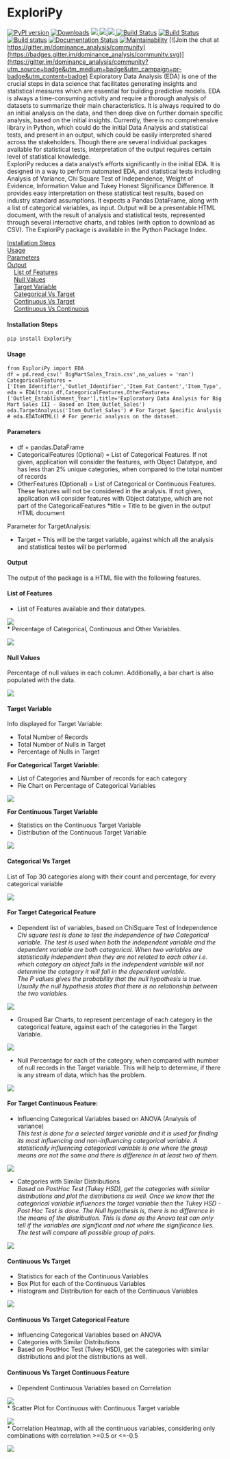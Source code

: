 # ExploriPy
[![PyPI version](https://badge.fury.io/py/ExploriPy.svg)](https://badge.fury.io/py/exploripy)
[![Downloads](https://pepy.tech/badge/dominance-analysis)](https://pepy.tech/project/dominance-analysis) 
<a href="https://github.com/bhagatsajan0073/dominance_analysis/blob/master/LICENSE">
  <img src="https://img.shields.io/github/license/bhagatsajan0073/dominance_analysis.svg">
</a>
<a href="https://github.com/bhagatsajan0073/dominance_analysis/stargazers">
  <img src="https://img.shields.io/github/stars/bhagatsajan0073/dominance_analysis.svg">
</a>
<a href="https://github.com/bhagatsajan0073/dominance_analysis/network/members">
  <img src="https://img.shields.io/github/forks/bhagatsajan0073/dominance_analysis.svg">
</a>
[![Build Status](https://travis-ci.org/bhagatsajan0073/dominance-analysis.svg?branch=master)](https://travis-ci.org/bhagatsajan0073/dominance-analysis)
[![Build Status](https://dev.azure.com/shashanksist/shashank_sist/_apis/build/status/bhagatsajan0073.dominance-analysis?branchName=master)](https://dev.azure.com/shashanksist/shashank_sist/_build?definitionId=2)
[![Build status](https://ci.appveyor.com/api/projects/status/t3w0hs7bhragnvbi?svg=true)](https://ci.appveyor.com/project/bhagatsajan0073/dominance-analysis)
[![Documentation Status](https://readthedocs.org/projects/dominance-analysis/badge/?version=latest)](https://dominance-analysis.readthedocs.io/en/latest/?badge=latest)
[![Maintainability](https://api.codeclimate.com/v1/badges/97a8614c71d05ef05a3e/maintainability)](https://codeclimate.com/github/bhagatsajan0073/dominance_analysis/maintainability) [![Join the chat at https://gitter.im/dominance_analysis/community](https://badges.gitter.im/dominance_analysis/community.svg)](https://gitter.im/dominance_analysis/community?utm_source=badge&utm_medium=badge&utm_campaign=pr-badge&utm_content=badge)
Exploratory Data Analysis (EDA) is one of the crucial steps in data science that facilitates generating insights and statistical measures which are essential for building predictive models. EDA is always a time-consuming activity and require a thorough analysis of datasets to summarize their main characteristics. It is always required to do an initial analysis on the data, and then deep dive on further domain specific analysis, based on the initial insights. Currently, there is no comprehensive library in Python, which could do the initial Data Analysis and statistical tests, and present in an output, which could be easily interpreted shared across the stakeholders. Though there are several individual packages available for statistical tests, interpretation of the output requires certain level of statistical knowledge. <br>
ExploriPy reduces a data analyst’s efforts significantly in the initial EDA. It is designed in a way to perform automated EDA, and statistical tests including Analysis of Variance, Chi Square Test of Independence, Weight of Evidence, Information Value and Tukey Honest Significance Difference. It provides easy interpretation on these statistical test results, based on industry standard assumptions. It expects a Pandas DataFrame, along with a list of categorical variables, as input. Output will be a presentable HTML document, with the result of analysis and statistical tests, represented through several interactive charts, and tables (with option to download as CSV). The ExploriPy package is available in the Python Package Index.


[Installation Steps](#installation-steps) </br>
[Usage](#usage) </br>
[Parameters](#parameters) </br>
[Output](#output) </br>
&nbsp;   &nbsp;  [List of Features](#list-of-features) </br>
&nbsp;   &nbsp;  [Null Values](#null-values) </br>
&nbsp;   &nbsp;  [Target Variable](#target-variable) </br>
&nbsp;   &nbsp;  [Categorical Vs Target](#categorical-vs-target)</br>
&nbsp;   &nbsp;  [Continuous Vs Target](#continuous-vs-target)</br>
&nbsp;   &nbsp;  [Continuous Vs Continuous](#continuous-vs-continuous)

#### Installation Steps

```  
pip install ExploriPy
``` 
#### Usage
``` 
from ExploriPy import EDA
df = pd.read_csv(' BigMartSales_Train.csv',na_values = 'nan')
CategoricalFeatures = ['Item_Identifier','Outlet_Identifier','Item_Fat_Content','Item_Type','Outlet_Establishment_Year','Outlet_Size','Outlet_Location_Type','Outlet_Type','TrainTest']
eda = EDA(train_df,CategoricalFeatures,OtherFeatures=['Outlet_Establishment_Year'],title='Exploratory Data Analysis for Big Mart Sales III - Based on Item_Outlet_Sales')
eda.TargetAnalysis('Item_Outlet_Sales') # For Target Specific Analysis
# eda.EDAToHTML() # For generic analysis on the dataset. 
``` 

#### Parameters
* df = pandas.DataFrame
* CategoricalFeatures (Optional) = List of Categorical Features. If not given, application will consider the features, with Object Datatype, and has less than 2% unique categories, when compared to the total number of records
* OtherFeatures (Optional) = List of Categorical or Continuous Features. These features will not be considered in the analysis. If not given, application will consider features with Object datatype, which are not part of the CategoricalFeatures
*title = Title to be given in the output HTML document

Parameter for TargetAnalysis: <br>
* Target = This will be the target variable, against which all the analysis and statistical testes will be performed


#### Output <br>
The output of the package is a HTML file with the following features. <br>

#### List of Features <br>
* List of Features available and their datatypes. <br>
<p><img src='/ExploriPy/doc_images/List of Features.png'> <br>
* Percentage of Categorical, Continuous and Other Variables.
<p><img src='/ExploriPy/doc_images/Percentage of each type of Feature.png'> <br>
    
#### Null Values <br>
Percentage of null values in each column. Additionally, a bar chart is also populated with the data. <br>
<p><img src='/ExploriPy/doc_images/Null Values.png'> <br>

#### Target Variable <br>
Info displayed for Target Variable: <br>
* Total Number of Records <br>
* Total Number of Nulls in Target <br>
* Percentage of Nulls in Target <br>

**For Categorical Target Variable:** <br>
* List of Categories and Number of records for each category <br>
* Pie Chart on Percentage of Categorical Variables <br>
<p><img src='/ExploriPy/doc_images/Target Categorical.png'> <br>
 
**For Continuous Target Variable** <br>
* Statistics on the Continuous Target Variable <br>
* Distribution of the Continuous Target Variable <br>
<p><img src='/ExploriPy/doc_images/Target Continuous.png'> <br>

#### Categorical Vs Target <br>
List of Top 30 categories along with their count and percentage, for every categorical variable <br>
<p><img src='/ExploriPy/doc_images/Categorical Count.png'> <br>

#### For Target Categorical Feature <br>
* Dependent list of variables, based on ChiSquare Test of Independence <br>
<i> Chi square test is done to test the independence of two Categorical variable. The test is used when both the independent variable and the dependent variable are both categorical. When two variables are statistically independent then they are not related to each other i.e. which category an object falls in the independent variable will not determine the category it will fall in the dependent variable. <br>
The P values gives the probability that the null hypothesis is true. Usually the null hypothesis states that there is no relationship between the two variables. </i>
<p><img src='/ExploriPy/doc_images/Dependent Based on ChiSquare.png'> <br> 

* Grouped Bar Charts, to represent percentage of each category in the categorical feature, against each of the categories in the Target Variable.
<p><img src='/ExploriPy/doc_images/Categorical Vs Target Categorical.png'> <br> 

* Null Percentage for each of the category, when compared with number of null records in the Target variable. This will help to determine, if there is any stream of data, which has the problem.
 <p><img src='/ExploriPy/doc_images/Categorical Vs Null Percentage in Target.png'> <br> 
 
#### For Target Continuous Feature: <br>
* Influencing Categorical Variables based on ANOVA (Analysis of variance) <br>
<i>This test is done for a selected target variable and it is used for finding its most influencing and non-influencing categorical variable. A statistically influencing categorical variable is one where the group means are not the same and there is difference in at least two of them. </i>
 <p><img src='/ExploriPy/doc_images/Influencing Categorical Variables - Based on ANOVA.png'> <br> 

* Categories with Similar Distributions <br>
<i> Based on PostHoc Test (Tukey HSD), get the categories with similar distributions and plot the distributions as well.
Once we know that the categorical variable influences the target variable then the Tukey HSD - Post Hoc Test is done. The Null hypothesis is, there is no difference in the means of the distribution. This is done as the Anova test can only tell if the variables are significant and not where the significance lies. The test will compare all possible group of pairs. </i>
<p><img src='/ExploriPy/doc_images/Categories with Similar Distributions.png'> <br> 
    
#### Continuous Vs Target <br>
* Statistics for each of the Continuous Variables
* Box Plot for each of the Continuous Variables
* Histogram and Distribution for each of the Continuous Variables
<p><img src='/ExploriPy/doc_images/Stats on Continuous Variables.png'> <br> 

#### Continuous Vs Target Categorical Feature <br>
* Influencing Categorical Variables based on ANOVA
* Categories with Similar Distributions
* Based on PostHoc Test (Tukey HSD), get the categories with similar distributions and plot the distributions as well.

#### Continuous Vs Target Continuous Feature <br>
* Dependent Continuous Variables based on Correlation
<p><img src='/ExploriPy/doc_images/Correlation Heatmap.png'> <br> 
* Scatter Plot for Continuous with Continuous Target variable
<p><img src='/ExploriPy/doc_images/Scatter plot.PNG'> <br> 
* Correlation Heatmap, with all the continuous variables, considering only combinations with correlation >=0.5 or <=-0.5
<p><img src='/ExploriPy/doc_images/Correlation Heatmap.png'> <br> 
                                                                                                                        



 
